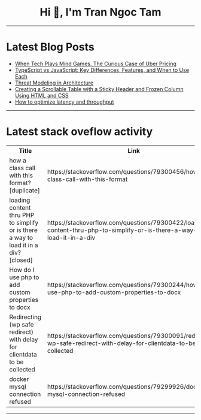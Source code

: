 <h1 align="center">Hi 👋, I'm Tran Ngoc Tam</h1>

---

# Latest Blog Posts 
<!-- BLOG-POST-LIST:START -->
- [When Tech Plays Mind Games, The Curious Case of Uber Pricing](https://dev.to/shafayeat/when-tech-plays-mind-games-the-curious-case-of-uber-pricing-371)
- [TypeScript vs JavaScript: Key Differences, Features, and When to Use Each](https://dev.to/codeparrot/typescript-vs-javascript-key-differences-features-and-when-to-use-each-2mil)
- [Threat Modeling in Architecture](https://dev.to/uwatgule/threat-modeling-in-architecture-2hh6)
- [Creating a Scrollable Table with a Sticky Header and Frozen Column Using HTML and CSS](https://dev.to/lalitkhu/creating-a-scrollable-table-with-a-sticky-header-and-frozen-column-using-html-and-css-1d2a)
- [How to optimize latency and throughput](https://dev.to/kiranravichandran/how-to-optimize-latency-and-throughput-1cd5)
<!-- BLOG-POST-LIST:END -->

---

# Latest stack oveflow activity
<table>
  <tr><th>Title</th><th>Link</th></tr>
  <!-- STACKOVERFLOW:START --><tr><td>how a class call with this format? [duplicate]</td><td>https://stackoverflow.com/questions/79300456/how-a-class-call-with-this-format</td></tr><tr><td>loading content thru PHP to simplify or is there a way to load it in a div? [closed]</td><td>https://stackoverflow.com/questions/79300422/loading-content-thru-php-to-simplify-or-is-there-a-way-to-load-it-in-a-div</td></tr><tr><td>How do I use php to add custom properties to docx</td><td>https://stackoverflow.com/questions/79300244/how-do-i-use-php-to-add-custom-properties-to-docx</td></tr><tr><td>Redirecting &lpar;wp safe redirect&rpar; with delay for clientdata to be collected</td><td>https://stackoverflow.com/questions/79300091/redirecting-wp-safe-redirect-with-delay-for-clientdata-to-be-collected</td></tr><tr><td>docker mysql connection refused</td><td>https://stackoverflow.com/questions/79299926/docker-mysql-connection-refused</td></tr><!-- STACKOVERFLOW:END -->
</table>

---


